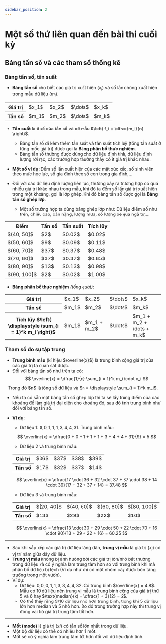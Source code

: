 ```yaml
---
sidebar_position: 2
---
```


# Một số thứ liên quan đến bài thi cuối kỳ

## Bảng tần số và các tham số thống kê

### Bảng tần số, tần suất
- **Bảng tần số** cho biết các giá trị xuất hiện $(x_i)$ và số lần chúng xuất hiện trong mẫu dữ liệu $(m_i)$.

<table style={{textAlign: 'center', display: 'table', width: '100%', maxWidth: '100%'}}>
  <tr>
    <th>Giá trị</th>
    <td>$x_1$</td>
    <td>$x_2$</td>
    <td>$\dots$</td>
    <td>$x_k$</td>
  </tr>
  <tr>
    <th>Tần số</th>
    <td>$m_1$</td>
    <td>$m_2$</td>
    <td>$\dots$</td>
    <td>$m_k$</td>
  </tr>
</table>

- **Tần suất** là tỉ số của tần số và cỡ mẫu $\left( f_i = \dfrac{m_i}{n} \right)$.
  - Bảng tần số đi kèm thêm tần suất và tần suất tích luỹ (tổng tần suất ở từng mốc giá trị) được gọi là **Bảng phân bố thực nghiệm**.
  - Bảng tần số thường được dùng cho dữ liệu định tính, dữ liệu định lượng rời rạc, các trường hợp thường thấy có ít giá trị khác nhau.

- **Một số ví dụ:** Đếm số lần xuất hiện của các mặt xúc xắc, số sinh viên theo mức học lực, số gia đình theo số con trong gia đình,...

- Đối với các dữ liệu định lượng liên tục, thường xảy ra trường hợp có quá nhiều giá trị khác nhau trong mẫu, khi đó ta đếm số lần giá trị xuất hiện trong một khoảng, gọi là lớp ghép. Khi đó bảng tần số được gọi là **Bảng tần số ghép lớp**.

    - Một số trường hợp ta dùng bảng ghép lớp như: Dữ liệu điểm số như trên, chiều cao, cân nặng, lượng mưa, số lượng xe qua ngã tư,...

<table style={{textAlign: 'center', display: 'table', width: '100%', maxWidth: '100%'}}>
  <tr>
    <th>Điểm</th>
    <th>Tần số</th>
    <th>Tần suất</th>
    <th>Tích lũy</th>
  </tr>
  <tr>
    <td>$(40, 50]$</td>
    <td>$2$</td>
    <td>$0.02$</td>
    <td>$0.02$</td>
  </tr>
  <tr>
    <td>$(50, 60]$</td>
    <td>$9$</td>
    <td>$0.09$</td>
    <td>$0.11$</td>
  </tr>
  <tr>
    <td>$(60, 70]$</td>
    <td>$37$</td>
    <td>$0.37$</td>
    <td>$0.48$</td>
  </tr>
  <tr>
    <td>$(70, 80]$</td>
    <td>$37$</td>
    <td>$0.37$</td>
    <td>$0.85$</td>
  </tr>
  <tr>
    <td>$(80, 90]$</td>
    <td>$13$</td>
    <td>$0.13$</td>
    <td>$0.98$</td>
  </tr>
  <tr>
    <td>$(90, 100]$</td>
    <td>$2$</td>
    <td>$0.02$</td>
    <td>$1.00$</td>
  </tr>
</table>

- **Bảng phân bố thực nghiệm** *(tổng quát)*:

<table style={{textAlign: 'center', display: 'table', width: '100%', maxWidth: '100%'}}>
  <tr>
    <th>Giá trị</th>
    <td>$x_1$</td>
    <td>$x_2$</td>
    <td>$\dots$</td>
    <td>$x_k$</td>
  </tr>
  <tr>
    <th>Tần số</th>
    <td>$m_1$</td>
    <td>$m_2$</td>
    <td>$\dots$</td>
    <td>$m_k$</td>
  </tr>
  <tr>
    <th>Tích lũy $\left( \displaystyle \sum_{i = 1}^k m_i \right)$</th>
    <td>$m_1$</td>
    <td>$m_1 + m_2$</td>
    <td>$\dots$</td>
    <td>$m_1 + m_2 + \dots + m_k$</td>
  </tr>
</table>

### Tham số đo sự tập trung
- **Trung bình mẫu** (kí hiệu $\overline{x}$) là trung bình cộng giá trị của các giá trị ta quan sát được.
- Đối với bảng tần số như trên ta có:
$$
\overline{x} = \dfrac{1}{n} \sum_{i = 1}^k m_i \cdot x_i
$$

<center>
Trong đó $n$ là tổng số dữ liệu và $n = \displaystyle \sum_{i = 1}^k m_i$.
</center>

- Nếu ta có sẵn một bảng tần số ghép lớp thì ta sẽ lấy trung điểm của các khoảng để làm giá trị đại diện cho khoảng đó, sau đó tính trung bình như đối với bảng tần số.

- **Ví dụ**:
    - Dữ liệu 1: $0, 0, 1, 1, 1, 3, 4, 4, 31$. Trung bình mẫu:

    $$
    \overline{x} = \dfrac{0 + 0 + 1 + 1 + 1 + 3 + 4 + 4 + 31}{9} = 5
    $$

    - Dữ liệu 2 và trung bình mẫu:

    <table style={{textAlign: 'center', display: 'table', width: '100%', maxWidth: '100%'}}>
      <tr>
        <th>Giá trị</th>
        <td>$36$</td>
        <td>$37$</td>
        <td>$38$</td>
        <td>$39$</td>
      </tr>
      <tr>
        <th>Tần số</th>
        <td>$17$</td>
        <td>$32$</td>
        <td>$37$</td>
        <td>$14$</td>
      </tr>
    </table>

    $$
    \overline{x} = \dfrac{17 \cdot 36 + 32 \cdot 37 + 37 \cdot 38 + 14 \cdot 39}{17 + 32 + 37 + 14} = 37.48
    $$

    - Dữ liệu 3 và trung bình mẫu:

    <table style={{textAlign: 'center', display: 'table', width: '100%', maxWidth: '100%'}}>
      <tr>
        <th>Giá trị</th>
        <td>$[20, 40]$</td>
        <td>$(40, 60]$</td>
        <td>$(60, 80]$</td>
        <td>$[80, 100]$</td>
      </tr>
      <tr>
        <th>Tần số</th>
        <td>$13$</td>
        <td>$29$</td>
        <td>$22$</td>
        <td>$16$</td>
      </tr>
    </table>

    $$
    \overline{x} = \dfrac{13 \cdot 30 + 29 \cdot 50 + 22 \cdot 70 + 16 \cdot 90}{13 + 29 + 22 + 16} = 60.25
    $$

<hr />

- Sau khi sắp xếp các giá trị dữ liệu tăng dân, **trung vị mẫu** là giá trị $(x_i)$ có vị trí nằm giữa dãy dữ liệu.
- **Trung vị mẫu** không bị ảnh hưởng bởi các giá trị lớn/nhỏ bắt thường trong dữ liệu và có ý nghĩa làm trung tâm hơn so với trung bình khi mà phân bố dữ liệu bị lệch (Ví dụ như khi có một nhóm cây được bón tăng trưởng trong một vườn).
- Ví dụ:
  - Dữ liệu: $0, 0, 0, 1, 1, 3, 3, 4, 4, 32$. Có trung bình $\overline{x} = 4.8$. Mẫu có $10$ dữ liệu nên trung vị mẫu là trung bình cộng của giá trị thứ $5$ và $6$ hay $\text{median}(x) = \dfrac{1 + 3}{2} = 2$.
  - Có thể thấy rằng $9/10$ dữ liệu nhỏ hơn trung bình, trong khi $5$ dữ liệu lớn hơn
median và $5$ nhỏ hơn. Do đó trong trường hợp này thì trung vị đóng vai trò giá trị
trung tâm tốt hơn.

<hr />

- **Mốt (mode)** là giá trị $(xi)$ có tần số lớn nhất trong dữ liệu.
- Một bộ dữ liệu có thể có nhiều hơn $1$ mốt.
- Mốt sẽ có ý nghĩa làm trung tâm tốt hơn đối với dữ liệu định tính.